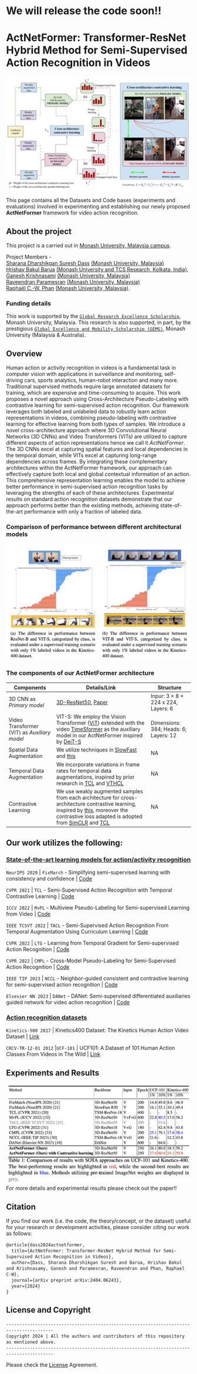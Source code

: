 # We will release the code soon!! #

# ActNetFormer: Transformer-ResNet Hybrid Method for Semi-Supervised Action Recognition in Videos

![My Image](assets/ICPR-24.png)

This page contains all the Datasets and Code bases (experiments and evaluations) involved in experimenting and establishing our newly proposed **ActNetFormer** framework for video action recognition.

## About the project

This project is a carried out in [Monash University, Malaysia campus](https://www.monash.edu.my/).

Project Members -                                                                                                                                                                                                                                                                      
[Sharana Dharshikgan Suresh Dass](https://www.linkedin.com/in/sharana-dharshikgan-suresh-dass-361167191/?originalSubdomain=my) [(Monash University, Malaysia)](https://www.monash.edu.my/)                                                                                             
[Hrishav Bakul Barua](https://www.researchgate.net/profile/Hrishav-Barua)  [(Monash University and TCS Research, Kolkata, India)](https://www.tcs.com/what-we-do/research),                                                                                                         
[Ganesh Krishnasami](https://research.monash.edu/en/persons/ganesh-krishnasamy) [(Monash University, Malaysia)](https://www.monash.edu.my/)                                                                                                                                         
[Raveendran Paramesran](https://scholar.google.com.my/citations?user=NIbyoq0AAAAJ&hl=en) [(Monash University, Malaysia)](https://www.monash.edu.my/)                                                                                                                                   
[Raphaël C.-W. Phan](https://scholar.google.com/citations?user=wR84XY1kACcC&hl=en) [(Monash University, Malaysia)](https://www.monash.edu.my/).                                                                                   


### Funding details
This work is supported by the [`Global Research Excellence Scholarship`](https://www.monash.edu.my/student-services/financial-assistance/postgraduate-scholarships/merit-scholarships), Monash University, Malaysia. This research is also supported, in part, by the prestigious [`Global Excellence and Mobility Scholarship (GEMS)`](https://www.monash.edu.my/research/support-and-scholarships/gems-scholarship), Monash University (Malaysia & Australia).

## Overview
Human action or activity recognition in videos is a fundamental task in computer vision with applications in surveillance and monitoring, self-driving cars, sports analytics, human-robot interaction and many more. Traditional supervised methods require large annotated datasets for training, which are expensive and time-consuming to acquire. This work proposes a novel approach using Cross-Architecture Pseudo-Labeling with contrastive learning for semi-supervised action recognition. Our framework leverages both labeled and unlabeled data to robustly learn action representations in videos, combining pseudo-labeling with contrastive learning for effective learning from both types of samples. We introduce a novel cross-architecture approach where 3D Convolutional Neural Networks (3D CNNs) and Video Transformers (VITs) are utilized to capture different aspects of action representations hence we call it *ActNetFormer*. The 3D CNNs excel at capturing spatial features and local dependencies in the temporal domain, while VITs excel at capturing long-range dependencies across frames. By integrating these complementary architectures within the ActNetFormer framework, our approach can effectively capture both local and global contextual information of an action. This comprehensive representation learning enables the model to achieve better performance in semi-supervised action recognition tasks by leveraging the strengths of each of these architectures. Experimental results on standard action recognition datasets demonstrate that our approach performs better than the existing methods, achieving state-of-the-art performance with only a fraction of labeled data.

### Comparison of performance between different architectural models

![My Image](assets/compare.png)

### The components of our ActNetFormer architecture

| Components       |    Details/Link     | Structure | 
| ------------- | ------------- | ------------- |
| 3D CNN as *Primary model* | [3D-ResNet50](https://github.com/kenshohara/3D-ResNets-PyTorch), [Paper](https://ieeexplore.ieee.org/document/9008780) | Inpur: 3 × 8 × 224 x 224, Layers: 6 |
| Video Transformer (VIT) as *Auxiliary model* | VIT-S: We employ the Vision Transformer ([ViT](https://paperswithcode.com/paper/an-image-is-worth-16x16-words-transformers-1)) extended with the video [TimeSformer](https://github.com/facebookresearch/TimeSformer) as the auxiliary model in our ActNetFormer inspired by [DeiT-S](https://paperswithcode.com/paper/training-data-efficient-image-transformers)| Dimensions: 384; Heads: 6; Layers: 12 | 
| Spatial Data Augmentation| We utilize techniques in [SlowFast](https://github.com/facebookresearch/SlowFast) and [this](https://github.com/facebookresearch/video-nonlocal-net)| NA |
| Temporal Data Augmentation| We incorporate variations in frame rates for temporal data augmentations, inspired by prior research in [TCL](https://github.com/CVIR/TCL) and [VTHCL](https://github.com/decisionforce/VTHCL) | NA |
| Contrastive Learning| We use weakly augmented samples from each architecture for cross-architecture contrastive learning, inspired by [this](https://github.com/lambert-x/video-semisup), moreover the contrastive loss adapted is adopted from [SimCLR](https://github.com/google-research/simclr) and [TCL](https://cvir.github.io/TCL/)| NA |



## Our work utilizes the following:


### <ins>State-of-the-art learning models for action/activity recognition</ins>

`NeurIPS 2020` | `FixMarch` - Simplifying semi-supervised learning with consistency and confidence | [Code](https://github.com/google-research/fixmatch)

`CVPR 2021` | `TCL` - Semi-Supervised Action Recognition with Temporal Contrastive Learning | [Code](https://github.com/CVIR/TCL)

`ICCV 2022` | `MvPL` - Multiview Pseudo-Labeling for Semi-supervised Learning from Video | [Code](https://openaccess.thecvf.com/content/ICCV2021/papers/Xiong_Multiview_Pseudo-Labeling_for_Semi-Supervised_Learning_From_Video_ICCV_2021_paper.pdf)

`IEEE TCSVT 2022` | `TACL` - Semi-Supervised Action Recognition From Temporal Augmentation Using Curriculum Learning | [Code](https://ieeexplore.ieee.org/document/9904603)

`CVPR 2022` | `LTG` - Learning from Temporal Gradient for Semi-supervised Action Recognition | [Code](https://github.com/lambert-x/video-semisup)

`CVPR 2022` | `CMPL` - Cross-Model Pseudo-Labeling for Semi-Supervised Action Recognition | [Code](https://justimyhxu.github.io/projects/cmpl/)

`IEEE TIP 2023` | `NCCL` - Neighbor-guided consistent and contrastive learning for semi-supervised action recognition | [Code](https://ieeexplore.ieee.org/document/10100655)

`Elsevier NN 2023` | `DANet` - DANet: Semi-supervised differentiated auxiliaries guided network for video action recognition | [Code](https://linkinghub.elsevier.com/retrieve/pii/S0893608022004506)

### <ins>Action recognition datasets</ins>

 `Kinetics-500 2017` | Kinetics400 Dataset: The Kinetics Human Action Video Dataset | [Link](https://github.com/cvdfoundation/kinetics-dataset)

`CRCV-TR-12-01 2012` |`UCF-101` | UCF101: A Dataset of 101 Human Action Classes From Videos in The Wild | [Link](https://www.crcv.ucf.edu/data/UCF101.php) 

## Experiments and Results

![My Image](assets/results.png)
For more details and experimental results please check out the paper!!

##  Citation 

If you find our work (i.e. the code, the theory/concept, or the dataset) useful for your research or development activities, please consider citing our work as follows:

~~~
@article{dass2024actnetformer,
  title={ActNetFormer: Transformer-ResNet Hybrid Method for Semi-Supervised Action Recognition in Videos},
  author={Dass, Sharana Dharshikgan Suresh and Barua, Hrishav Bakul and Krishnasamy, Ganesh and Paramesran, Raveendran and Phan, Raphael C-W},
  journal={arXiv preprint arXiv:2404.06243},
  year={2024}
}
~~~


## License and Copyright


~~~
----------------------------------------------------------------------------------------
Copyright 2024 | All the authors and contributors of this repository as mentioned above.
----------------------------------------------------------------------------------------

~~~

Please check the [License](LICENSE) Agreement.
